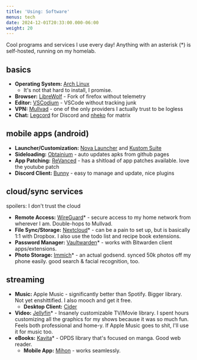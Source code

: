 ```yaml
---
title: 'Using: Software'
menus: tech
date: 2024-12-01T20:33:00.000-06:00
weight: 20
---
```

Cool programs and services I use every day! Anything with an asterisk (*) is self-hosted, running on my homelab.

## basics
- **Operating System:** [Arch Linux](https://archlinux.org/)
    - It's not that hard to install, I promise.
- **Browser:** [LibreWolf](https://librewolf.net) - Fork of firefox without telemetry
- **Editor:** [VSCodium](https://vscodium.com) - VSCode without tracking junk
- **VPN:** [Mullvad](https://mullvad.net) - one of the only providers I actually trust to be logless
- **Chat:** [Legcord](https://github.com/Legcord/Legcord) for Discord and [nheko](https://nheko-reborn.github.io/) for matrix

## mobile apps (android)
- **Launcher/Customization:** [Nova Launcher](https://novalauncher.com/) and [Kustom Suite](https://docs.kustom.rocks/)
- **Sideloading:** [Obtainium](https://github.com/ImranR98/Obtainium) - auto updates apks from github pages
- **App Patching:** [ReVanced](https://revanced.app/) - has a shitload of app patches available. love the youtube patch
- **Discord Client:** [Bunny](https://github.com/bunny-mod/Bunny) - easy to manage and update, nice plugins

## cloud/sync services
spoilers: I don't trust the cloud
- **Remote Access:** [WireGuard](https://wireguard.com/)* - secure access to my home network from wherever I am. Double-hops to Mullvad.
- **File Sync/Storage:** [Nextcloud](https://nextcloud.com)* - can be a pain to set up, but is basically 1:1 with Dropbox. I also use the todo list and recipe book extensions.
- **Password Manager:** [Vaultwarden](https://github.com/dani-garcia/vaultwarden)* - works with Bitwarden client apps/extensions.
- **Photo Storage:** [Immich](https://immich.app/)* - an actual godsend. synced 50k photos off my phone easily. good search & facial recognition, too. 

## streaming
- **Music:** Apple Music - significantly better than Spotify. Bigger library. Not yet enshittified. I also mooch and get it free.
    - **Desktop Client:** [Cider](https://cidercollective.itch.io/cider)
- **Video:** [Jellyfin](https://jellyfin.org)* - Insanely customizable TV/Movie library. I spent hours customizing all the graphics for my shows because it was so much fun. Feels both professional and home-y. If Apple Music goes to shit, I'll use it for music too.
- **eBooks:** [Kavita](https://kavitareader.com)* - OPDS library that's focused on manga. Good web reader.
    - **Mobile App:** [Mihon](https://mihon.app) - works seamlessly.